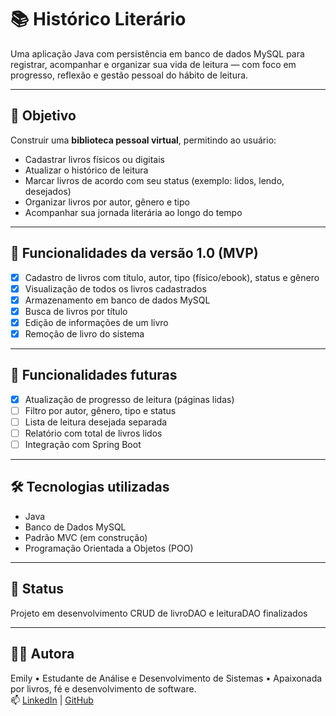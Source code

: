 # 📚 Histórico Literário

Uma aplicação Java com persistência em banco de dados MySQL para registrar, acompanhar e organizar sua vida de leitura — com foco em progresso, reflexão e gestão pessoal do hábito de leitura.

---

## 🎯 Objetivo
Construir uma **biblioteca pessoal virtual**, permitindo ao usuário:

- Cadastrar livros físicos ou digitais
- Atualizar o histórico de leitura
- Marcar livros de acordo com seu status (exemplo: lidos, lendo, desejados)
- Organizar livros por autor, gênero e tipo
- Acompanhar sua jornada literária ao longo do tempo

---

## 🌟 Funcionalidades da versão 1.0 (MVP)
- [x] Cadastro de livros com título, autor, tipo (físico/ebook), status e gênero
- [x] Visualização de todos os livros cadastrados
- [x] Armazenamento em banco de dados MySQL
- [x] Busca de livros por título
- [x] Edição de informações de um livro
- [x] Remoção de livro do sistema

---

## 🔮 Funcionalidades futuras
- [x] Atualização de progresso de leitura (páginas lidas)
- [ ] Filtro por autor, gênero, tipo e status
- [ ] Lista de leitura desejada separada
- [ ] Relatório com total de livros lidos
- [ ] Integração com Spring Boot

---

## 🛠️ Tecnologias utilizadas
- Java
- Banco de Dados MySQL
- Padrão MVC (em construção)
- Programação Orientada a Objetos (POO)

---

## 🚧 Status
Projeto em desenvolvimento CRUD de livroDAO e leituraDAO finalizados

---

## 👩‍💻 Autora

Emily • Estudante de Análise e Desenvolvimento de Sistemas • Apaixonada por livros, fé e desenvolvimento de software.  
📫 [LinkedIn](https://www.linkedin.com/in/emily-neves-nascimento-17a2a7326/) | [GitHub](https://github.com/emilynvs)